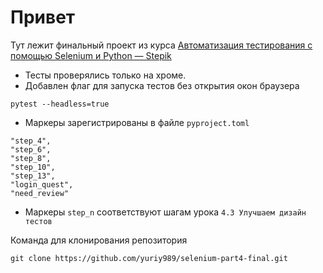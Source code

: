 # Привет

Тут лежит финальный проект из курса [Автоматизация тестирования с помощью Selenium и Python — Stepik](https://stepik.org/575)

- Тесты проверялись только на хроме.
- Добавлен флаг для запуска тестов без открытия окон браузера

```
pytest --headless=true
```

- Маркеры зарегистрированы в файле `pyproject.toml`

```
"step_4",
"step_6",
"step_8",
"step_10",
"step_13",
"login_quest",
"need_review"
```

- Маркеры `step_n` соответствуют шагам урока `4.3 Улучшаем дизайн тестов`

Команда для клонирования репозитория

```
git clone https://github.com/yuriy989/selenium-part4-final.git
```
